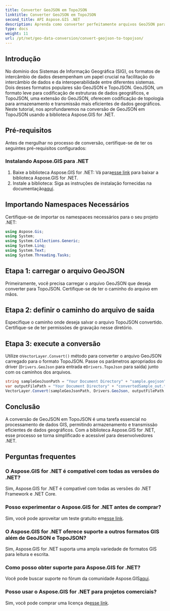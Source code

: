 ```yaml
---
title: Converter GeoJSON em TopoJSON
linktitle: Converter GeoJSON em TopoJSON
second_title: API Aspose.GIS .NET
description: Aprenda como converter perfeitamente arquivos GeoJSON para o formato TopoJSON usando a biblioteca Aspose.GIS for .NET. Aumente a eficiência do processamento de dados GIS.
type: docs
weight: 11
url: /pt/net/geo-data-conversion/convert-geojson-to-topojson/
---
```

## Introdução
No domínio dos Sistemas de Informação Geográfica (SIG), os formatos de intercâmbio de dados desempenham um papel crucial na facilitação do intercâmbio de dados e da interoperabilidade entre diferentes sistemas. Dois desses formatos populares são GeoJSON e TopoJSON. GeoJSON, um formato leve para codificação de estruturas de dados geográficos, e TopoJSON, uma extensão do GeoJSON, oferecem codificação de topologia para armazenamento e transmissão mais eficientes de dados geográficos. Neste tutorial, nos aprofundaremos na conversão de GeoJSON em TopoJSON usando a biblioteca Aspose.GIS for .NET.
## Pré-requisitos
Antes de mergulhar no processo de conversão, certifique-se de ter os seguintes pré-requisitos configurados:
### Instalando Aspose.GIS para .NET
1.  Baixe a biblioteca Aspose.GIS for .NET: Vá para[esse link](https://releases.aspose.com/gis/net/) para baixar a biblioteca Aspose.GIS for .NET.
2.  Instale a biblioteca: Siga as instruções de instalação fornecidas na documentação[aqui](https://reference.aspose.com/gis/net/).

## Importando Namespaces Necessários
Certifique-se de importar os namespaces necessários para o seu projeto .NET:
```csharp
using Aspose.Gis;
using System;
using System.Collections.Generic;
using System.Linq;
using System.Text;
using System.Threading.Tasks;
```

## Etapa 1: carregar o arquivo GeoJSON
Primeiramente, você precisa carregar o arquivo GeoJSON que deseja converter para TopoJSON. Certifique-se de ter o caminho do arquivo em mãos.
## Etapa 2: definir o caminho do arquivo de saída
Especifique o caminho onde deseja salvar o arquivo TopoJSON convertido. Certifique-se de ter permissões de gravação nesse diretório.
## Etapa 3: execute a conversão
 Utilize o`VectorLayer.Convert()` método para converter o arquivo GeoJSON carregado para o formato TopoJSON. Passe os parâmetros apropriados do driver (`Drivers.GeoJson` para entrada e`Drivers.TopoJson` para saída) junto com os caminhos dos arquivos.
```csharp
string sampleGeoJsonPath = "Your Document Directory" + "sample.geojson";
var outputFilePath = "Your Document Directory" + "convertedSample_out.topojson";
VectorLayer.Convert(sampleGeoJsonPath, Drivers.GeoJson, outputFilePath, Drivers.TopoJson);
```

## Conclusão
A conversão de GeoJSON em TopoJSON é uma tarefa essencial no processamento de dados GIS, permitindo armazenamento e transmissão eficientes de dados geográficos. Com a biblioteca Aspose.GIS for .NET, esse processo se torna simplificado e acessível para desenvolvedores .NET.
## Perguntas frequentes
### O Aspose.GIS for .NET é compatível com todas as versões do .NET?
Sim, Aspose.GIS for .NET é compatível com todas as versões do .NET Framework e .NET Core.
### Posso experimentar o Aspose.GIS for .NET antes de comprar?
 Sim, você pode aproveitar um teste gratuito em[esse link](https://releases.aspose.com/).
### O Aspose.GIS for .NET oferece suporte a outros formatos GIS além de GeoJSON e TopoJSON?
Sim, Aspose.GIS for .NET suporta uma ampla variedade de formatos GIS para leitura e escrita.
### Como posso obter suporte para Aspose.GIS for .NET?
 Você pode buscar suporte no fórum da comunidade Aspose.GIS[aqui](https://forum.aspose.com/c/gis/33).
### Posso usar o Aspose.GIS for .NET para projetos comerciais?
 Sim, você pode comprar uma licença de[esse link](https://purchase.aspose.com/buy).